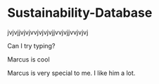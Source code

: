 # Sustainability-Database

jvjvjjvjvjvvjvjvjvjjvvjvjjvvjvjvj

Can I try typing?

Marcus is cool


Marcus is very special to me. I like him a lot.
